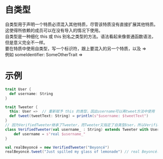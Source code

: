 # 自类型
自类型用于声明一个特质必须混入其他特质，尽管该特质没有直接扩展其他特质。  
这使得所依赖的成员可以在没有导入的情况下使用。  
自类型是一种细化 this 或 this 别名之类型的方法。语法看起来像普通函数语法，但是意义完全不一样。  
要在特质中使用自类型，写一个标识符，跟上要混入的另一个特质，以及 =>   
例如 someIdentifier: SomeOtherTrait =>
# 示例
```scala
trait User {
  def username: String
}

trait Tweeter {
  this: User =>  // 重新赋予 this 的类型，因此username可以再tweet方法中使用
  def tweet(tweetText: String) = println(s"$username: $tweetText")
}
// 因为VerifiedTweeter继承了Tweeter，而Tweeter又指定了自类型User，所以VerifiedTweeter还需要混入User
class VerifiedTweeter(val username_ : String) extends Tweeter with User {
	def username = s"real $username_"
}

val realBeyoncé = new VerifiedTweeter("Beyoncé")
realBeyoncé.tweet("Just spilled my glass of lemonade") // real Beyoncé: Just spilled my glass of lemonade
```
